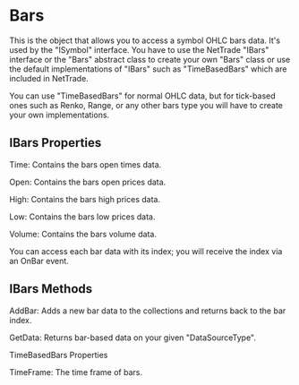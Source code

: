 <h1>Bars</h1>

This is the object that allows you to access a symbol OHLC bars data. It's used by the "ISymbol" interface. You have to use the NetTrade "IBars" interface or the "Bars" abstract class to create your own "Bars" class or use the default implementations of "IBars" such as "TimeBasedBars" which are included in NetTrade.

You can use "TimeBasedBars" for normal OHLC data, but for tick-based ones such as Renko, Range, or any other bars type you will have to create your own implementations.

## IBars Properties

Time: Contains the bars open times data.

Open: Contains the bars open prices data.

High: Contains the bars high prices data.

Low: Contains the bars low prices data.

Volume: Contains the bars volume data.

You can access each bar data with its index; you will receive the index via an OnBar event.

## IBars Methods

AddBar: Adds a new bar data to the collections and returns back to the bar index.

GetData: Returns bar-based data on your given "DataSourceType".

TimeBasedBars Properties

TimeFrame: The time frame of bars.
